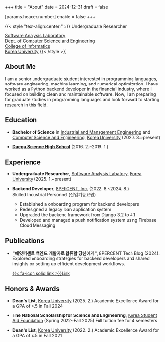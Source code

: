 +++
title = "About"
date = 2024-12-31
draft = false

[params.header.number]
enable = false
+++

{{< style "text-align:center;" >}}
Undergraduate Researcher

[Software Analysis Laboratory](https://prl.korea.ac.kr) \
[Dept. of Computer Science and Engineering](https://cs.korea.ac.kr) \
[College of Informatics](https://info.korea.ac.kr) \
[Korea University](https://korea.ac.kr)
{{< /style >}}

## About Me

I am a senior undergraduate student interested in programming languages, software engineering, machine learning, and numerical optimization. I have worked as a Python backend developer in the financial industry, where I focused on building clean and maintainable software. Now, I am preparing for graduate studies in programming languages and look forward to starting research in this field.

## Education

- **Bachelor of Science** in [Industrial and Management Engineering](https://ie.korea.ac.kr) and [Computer Science and Engineering](https://cs.korea.ac.kr), [Korea University](https://korea.ac.kr) (2020. 3.~present)

- **[Daegu Science High School](https://dshs.dge.hs.kr)** (2016. 2.~2019. 1.)

## Experience

- **Undergraduate Researcher**, [Software Analysis Labatory](https://prl.korea.ac.kr), [Korea University](https://korea.ac.kr) (2025. 1.~present)

- **Backend Developer**, [8PERCENT, Inc.](https://8percent.kr) (2022. 8.~2024. 8.) \
  Skilled Industrial Personnel (산업기능요원)
  - Established a onboarding program for backend developers
  - Redesigned a legacy loan application system
  - Upgraded the backend framework from Django 3.2 to 4.1
  - Developed and managed a push notification system using Firebase Cloud Messaging

## Publications

- **"에잇퍼센트 백엔드 개발자로 합류할 당신에게"**, 8PERCENT Tech Blog (2024). \
  Explored onboarding strategies for backend developers and shared insights on setting up efficient development workflows.

  [{{< fa-icon solid link >}}Link](https://8percent.github.io/2024-07-14/%EB%B0%B1%EC%97%94%EB%93%9C-%EC%98%A8%EB%B3%B4%EB%94%A9-%EC%88%98%EB%A6%BD)

## Honors & Awards

- **Dean's List**, [Korea University](https://korea.ac.kr) (2025. 2.)
  Academic Excellence Award for a GPA of 4.5 in Fall 2024

- **The National Scholarship for Science and Engineering**, [Korea Student Aid Foundation](https://www.kosaf.go.kr) (Spring 2022~Fall 2025)
  Full tuition fee for 4 semesters

- **Dean's List**, [Korea University](https://korea.ac.kr) (2022. 2.)
  Academic Excellence Award for a GPA of 4.5 in Fall 2021
